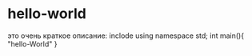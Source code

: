 # hello-world
это очень краткое описание:
inclode <iostream>
  using namespace std;
  int main(){
  "hello-World"
  }
